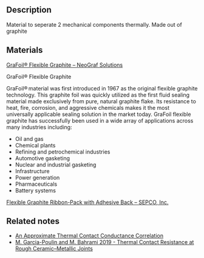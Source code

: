 
## Description 
Material to seperate 2 mechanical components thermally. Made out of graphite

## Materials
[GraFoil® Flexible Graphite – NeoGraf Solutions](https://www.neograf.com/products/gaskets-sealants/grafoil-flexible-graphite/)

GraFoil® Flexible Graphite

GraFoil® material was first introduced in 1967 as the original flexible graphite technology. This graphite foil was quickly utilized as the first fluid sealing material made exclusively from pure, natural graphite flake. Its resistance to heat, fire, corrosion, and aggressive chemicals makes it the most universally applicable sealing solution in the market today. GraFoil flexible graphite has successfully been used in a wide array of applications across many industries including:

- Oil and gas
- Chemical plants
- Refining and petrochemical industries
- Automotive gasketing
- Nuclear and industrial gasketing
- Infrastructure
- Power generation
- Pharmaceuticals
- Battery systems

[Flexible Graphite Ribbon-Pack with Adhesive Back – SEPCO, Inc.](https://www.sepco.com/products/gasketing-materials/flexible-graphite-ribbon-pack-with-adhesive-back/)

## Related notes
- [An Approximate Thermal Contact Conductance Correlation](../../../3RESOURCES/ASSETS/An%20Approximate%20Thermal%20Contact%20Conductance%20Correlation.pdf)
- [M. Garcia-Poulin and M. Bahrami 2019 - Thermal Contact Resistance at Rough Ceramic–Metallic Joints](../../../3RESOURCES/ASSETS/M.%20Garcia-Poulin%20and%20M.%20Bahrami%202019%20-%20Thermal%20Contact%20Resistance%20at%20Rough%20Ceramic–Metallic%20Joints.pdf)